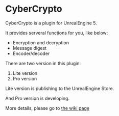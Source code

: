 # CyberCrypto

CyberCrypto is a plugin for UnrealEngine 5.

It provides serveral functions for you, like below:

- Encryption and decryption
- Message digest 
- Encoder/decoder 

There are two version in this plugin:
1. Lite version
2. Pro version

Lite version is publishing to the UnrealEngine Store.

And Pro version is developing.

More details, please go to [the wiki page](https://github.com/zjjgogogo/CyberCrypto/wiki)
